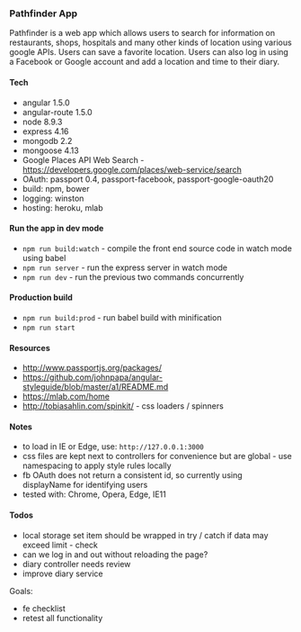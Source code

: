 ### Pathfinder App 

Pathfinder is a web app which allows users to search for information on restaurants, shops, hospitals and many other kinds of location using various google APIs. Users can save a favorite location. Users can also log in using a Facebook or Google account and add a location and time to their diary. 

#### Tech 
- angular 1.5.0 
- angular-route 1.5.0 
- node 8.9.3
- express 4.16
- mongodb 2.2
- mongoose 4.13 
- Google Places API Web Search - https://developers.google.com/places/web-service/search 
- OAuth: passport 0.4, passport-facebook, passport-google-oauth20
- build: npm, bower
- logging: winston 
- hosting: heroku, mlab

#### Run the app in dev mode
- `npm run build:watch` - compile the front end source code in watch mode using babel 
- `npm run server` - run the express server in watch mode
- `npm run dev` - run the previous two commands concurrently 

#### Production build
- `npm run build:prod` - run babel build with minification 
- `npm run start`

#### Resources 
- http://www.passportjs.org/packages/
- https://github.com/johnpapa/angular-styleguide/blob/master/a1/README.md 
- https://mlab.com/home 
- http://tobiasahlin.com/spinkit/ - css loaders / spinners

#### Notes 
- to load in IE or Edge, use: `http://127.0.0.1:3000`
- css files are kept next to controllers for convenience but are global - use namespacing to apply style rules locally
- fb OAuth does not return a consistent id, so currently using displayName for identifying users
- tested with: Chrome, Opera, Edge, IE11

#### Todos
- local storage set item should be wrapped in try / catch if data may exceed limit - check
- can we log in and out without reloading the page?
- diary controller needs review
- improve diary service

Goals: 
- fe checklist
- retest all functionality


 





